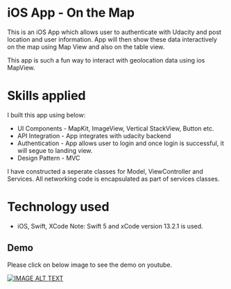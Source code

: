 # iOS App - On the Map

This is an iOS App which allows user to authenticate with Udacity and post location and user information. App will then show these data interactively on the map using Map View 
and also on the table view.

This app is such a fun way to interact with geolocation data using ios MapView.

# Skills applied
I built this app using below: 

- UI Components - MapKit, ImageView, Vertical StackView, Button etc.
- API Integration - App integrates with udacity backend
- Authentication - App allows user to login and once login is successful, it will segue to landing view.
- Design Pattern - MVC
  
I have constructed a seperate classes for Model, ViewController and Services. All networking code is encapsulated as part of services classes.
  
# Technology used
- iOS, Swift, XCode
Note: Swift 5 and xCode version 13.2.1 is used.

## Demo

Please click on below image to see the demo on youtube.

[![IMAGE ALT TEXT](http://img.youtube.com/vi/sEc1xBloCPk/0.jpg)](http://www.youtube.com/watch?v=rqErrbUJgCw "iOS App Demo - On the Map")
